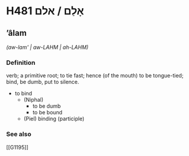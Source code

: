 # H481 אָלַם / אלם

## ʼâlam

_(aw-lam' | aw-LAHM | ah-LAHM)_

### Definition

verb; a primitive root; to tie fast; hence (of the mouth) to be tongue-tied; bind, be dumb, put to silence.

- to bind
    - (Niphal)
        - to be dumb
        - to be bound
    - (Piel) binding (participle)
### See also

[[G1195]]

